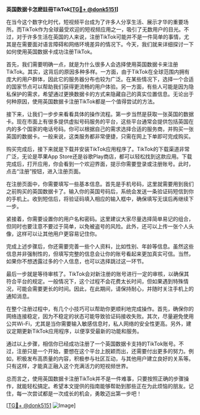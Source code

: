 **英国数据卡怎麽註冊TikTok[[TG💪+ @donk5151](https://t.me/s/donk5151)]**

在当今这个数字化时代，短视频平台成为了许多人分享生活、展示才华的重要场所。而TikTok作为全球最受欢迎的短视频应用之一，吸引了无数用户的目光。不过，对于许多生活在英国的人来说，注册TikTok可能并不是一件简单的事情，尤其是在需要面对语言障碍和网络环境差异的情况下。今天，我们就来详细探讨一下如何使用英国数据卡成功注册TikTok。

首先，我们需要明确一点，就是为什么很多人会选择使用英国数据卡来注册TikTok。其实，这背后的原因多种多样。一方面，由于TikTok在全球范围内拥有庞大的用户群体，因此它的服务器分布也较为广泛。在某些情况下，选择一个合适的国家节点可以帮助我们获得更流畅的用户体验。另一方面，有些人可能是因为隐私保护的需求，希望通过更换数据卡的方式来隐藏自己的真实位置信息。无论出于何种原因，使用英国数据卡注册TikTok都是一个值得尝试的方法。

接下来，让我们一步步来看看具体的操作流程。第一步当然是获取一张英国的数据卡。现在市面上有很多提供虚拟号码服务的平台，这些平台通常会提供包括英国在内的多个国家的电话号码。你可以根据自己的需求选择合适的服务商，并购买一张英国的数据卡。一般来说，这类服务都非常便捷，只需在网上下单即可完成购买。

购买完成后，接下来就是下载并安装TikTok应用程序了。TikTok的下载渠道非常广泛，无论是苹果App Store还是谷歌Play商店，都可以轻松找到这款应用。下载完成后，打开应用，你会看到一个欢迎界面，提示你需要登录或注册账号。此时，点击“注册”按钮，进入注册页面。

在注册页面中，你需要填写一些基本信息。首先是手机号码，这里就需要用到我们之前购买的英国数据卡了。输入你的英国号码后，系统会发送一条验证码短信到你的手机上。收到短信后，将验证码填入相应的输入框中，确保填写无误后再继续下一步。

紧接着，你需要设置你的用户名和密码。这里建议大家尽量选择简单易记的组合，但同时也要注意不要过于简单，以免被盗号的风险。此外，还可以上传一张个人头像，这样可以让其他用户更容易记住你。

完成上述步骤后，你还需要完善一些个人资料，比如性别、年龄等信息。虽然这些信息并非强制性的，但填写完整的信息会让你的账号看起来更加真实可信。当然，如果你不想透露过多的个人信息，也可以选择跳过这一环节。

最后一步就是等待审核了。TikTok会对新注册的账号进行一定的审核，以确保其符合平台的规定。一般情况下，这个过程不会花费太长时间，但如果遇到特殊情况，可能会需要更长的时间。因此，在此期间，请保持耐心，并随时关注手机上的通知消息。

在整个注册过程中，有几个小技巧可以帮助你更顺利地完成操作。首先，确保你的网络连接稳定，因为不稳定的状态可能导致验证码接收失败。其次，尽量避免使用公共Wi-Fi，尤其是当你需要输入敏感信息时，私人网络的安全性更高。另外，建议定期更新TikTok应用程序，以便享受最新的功能和服务。

通过以上步骤，相信你已经成功注册了一个英国数据卡支持的TikTok账号。不过，注册只是一个开始，要想在这个平台上脱颖而出，还需要付出更多的努力。例如，积极发布高质量的内容，积极参与社区互动，与其他用户建立良好的关系等。只有这样，才能真正融入这个充满活力的短视频世界。

总而言之，使用英国数据卡注册TikTok并不是一件难事，只要按照正确的步骤操作，就能轻松搞定。希望本文提供的指南能够帮助到那些正在为此烦恼的朋友。记住，每一次尝试都是一次成长的机会，勇敢迈出第一步吧！

[[TG💪+ @donk5151](https://t.me/s/donk5151) ![Image](https://i.postimg.cc/rwNCRYN7/Snipaste-2025-04-30-17-27-05.png)]